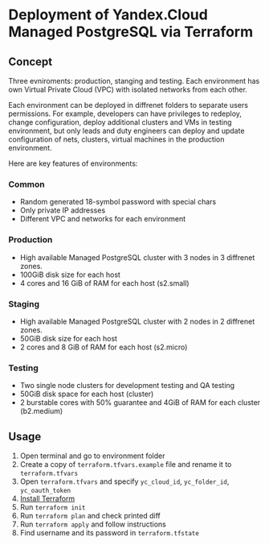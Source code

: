 # Deployment of Yandex.Cloud Managed PostgreSQL via Terraform

## Concept

Three evniroments: production, stanging and testing. Each environment has own
Virtual Private Cloud (VPC) with isolated networks from each other.

Each environment can be deployed in diffrenet folders to separate users permissions.
For example, developers can have privileges to redeploy, change configuration,
deploy additional clusters and VMs in testing environment, but only leads and 
duty engineers can deploy and update configuration of nets, clusters, virtual
machines in the production environment.

Here are key features of environments:

### Common

* Random generated 18-symbol password with special chars
* Only private IP addresses
* Different VPC and networks for each environment

### Production

* High available Managed PostgreSQL cluster with 3 nodes in 3 diffrenet zones.
* 100GiB disk size for each host
* 4 cores and 16 GiB of RAM for each host (s2.small)

### Staging

* High available Managed PostgreSQL cluster with 2 nodes in 2 diffrenet zones.
* 50GiB disk size for each host
* 2 cores and 8 GiB of RAM for each host (s2.micro)

### Testing

* Two single node clusters for development testing and QA testing
* 50GiB disk space for each host (cluster)
* 2 burstable cores with 50% guarantee and 4GiB of RAM for each cluster (b2.medium)

## Usage

1. Open terminal and go to environment folder
1. Create a copy of `terraform.tfvars.example` file and rename it to `terraform.tfvars`
1. Open `terraform.tfvars` and specify `yc_cloud_id`, `yc_folder_id`, `yc_oauth_token`
1. [Install Terraform](https://www.terraform.io/intro/getting-started/install.html)
1. Run `terraform init`
1. Run `terraform plan` and check printed diff
1. Run `terraform apply` and follow instructions
1. Find username and its password in `terraform.tfstate`
